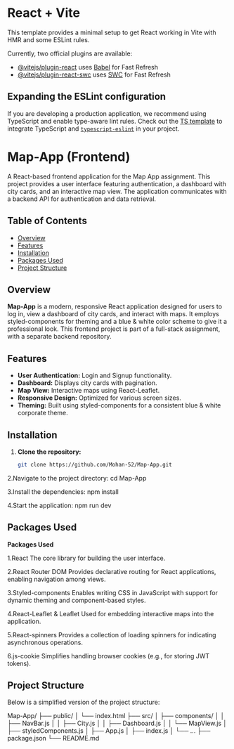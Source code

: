 # React + Vite

This template provides a minimal setup to get React working in Vite with HMR and some ESLint rules.

Currently, two official plugins are available:

- [@vitejs/plugin-react](https://github.com/vitejs/vite-plugin-react/blob/main/packages/plugin-react/README.md) uses [Babel](https://babeljs.io/) for Fast Refresh
- [@vitejs/plugin-react-swc](https://github.com/vitejs/vite-plugin-react-swc) uses [SWC](https://swc.rs/) for Fast Refresh

## Expanding the ESLint configuration

If you are developing a production application, we recommend using TypeScript and enable type-aware lint rules. Check out the [TS template](https://github.com/vitejs/vite/tree/main/packages/create-vite/template-react-ts) to integrate TypeScript and [`typescript-eslint`](https://typescript-eslint.io) in your project.


# Map-App (Frontend)

A React-based frontend application for the Map App assignment. This project provides a user interface featuring authentication, a dashboard with city cards, and an interactive map view. The application communicates with a backend API for authentication and data retrieval.

## Table of Contents

- [Overview](#overview)
- [Features](#features)
- [Installation](#installation)
- [Packages Used](#packages-used)
- [Project Structure](#project-structure)


## Overview

**Map-App** is a modern, responsive React application designed for users to log in, view a dashboard of city cards, and interact with maps. It employs styled-components for theming and a blue & white color scheme to give it a professional look. This frontend project is part of a full-stack assignment, with a separate backend repository.

## Features

- **User Authentication:** Login and Signup functionality.
- **Dashboard:** Displays city cards with pagination.
- **Map View:** Interactive maps using React-Leaflet.
- **Responsive Design:** Optimized for various screen sizes.
- **Theming:** Built using styled-components for a consistent blue & white corporate theme.

## Installation

1. **Clone the repository:**

   ```bash
   git clone https://github.com/Mohan-52/Map-App.git
2.Navigate to the project directory:
cd Map-App

3.Install the dependencies:
npm install

4.Start the application:
npm run dev

## Packages Used

**Packages Used**

1.React
The core library for building the user interface.

2.React Router DOM
Provides declarative routing for React applications, enabling navigation among views.

3.Styled-components
Enables writing CSS in JavaScript with support for dynamic theming and component-based styles.

4.React-Leaflet & Leaflet
Used for embedding interactive maps into the application.

5.React-spinners
Provides a collection of loading spinners for indicating asynchronous operations.

6.js-cookie
Simplifies handling browser cookies (e.g., for storing JWT tokens).


## Project Structure

Below is a simplified version of the project structure:

Map-App/
├── public/
│   └── index.html
├── src/
│   ├── components/
│   │   ├── NavBar.js
│   │   ├── City.js
│   │   ├── Dashboard.js
│   │   └── MapView.js
│   ├── styledComponents.js
│   ├── App.js
│   ├── index.js
│   └── ...
├── package.json
└── README.md
